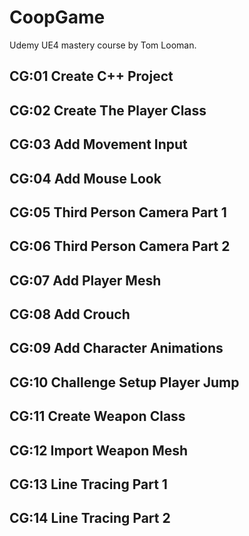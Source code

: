 # CoopGame
Udemy UE4 mastery course by Tom Looman.


## CG:01 Create C++ Project ##

## CG:02 Create The Player Class ##

## CG:03 Add Movement Input ##

## CG:04 Add Mouse Look ##

## CG:05 Third Person Camera Part 1 ##

## CG:06 Third Person Camera Part 2 ##

## CG:07 Add Player Mesh ##

## CG:08 Add Crouch ##

## CG:09 Add Character Animations ##

## CG:10 Challenge Setup Player Jump ##

## CG:11 Create Weapon Class ##

## CG:12 Import Weapon Mesh ##

## CG:13 Line Tracing Part 1 ##

## CG:14 Line Tracing Part 2 ##
